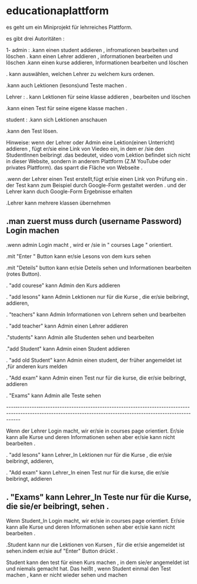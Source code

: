 # educationaplattform
es geht um ein Miniprojekt für lehrreiches Plattform. 

es gibt drei Autoritäten :

1- admin : 
.kann einen student addieren , infromationen bearbeiten und löschen
. kann einen Lehrer addieren , informationen bearbeiten und löschen 
.kann einen kurse addieren, Informationen bearbeiten und löschen 

. kann auswählen, welchen Lehrer zu welchem kurs ordenen.

.kann auch Lektionen (lesons)und Teste machen .

Lehrer : 
. kann Lektionen für seine klasse addieren , bearbeiten und löschen 

.kann einen Test für seine eigene klasse machen .


student :
.kann sich Lektionen anschauen 

.kann den Test lösen.

Hinweise: wenn der Lehrer oder Admin eine Lektion(einen Unterricht) addieren , fügt er/sie eine Link von Viedeo ein, in dem er /sie den StudentInnen beibringt .das bedeutet, video vom Lektion befindet sich nicht in dieser Website, sondern in anderem Plattform (Z.M YouTube oder privates Plattform). das sparrt die Fläche von Webseite .

.wenn der Lehrer einen Test erstellt,fügt er/sie einen Link von Prüfung ein . der Test kann zum Beispiel durch Google-Form gestaltet werden . und der Lehrer kann duch Google-Form Ergebnisse erhalten 

.Lehrer kann mehrere klassen übernehmen 

.man zuerst muss durch (username Password) Login machen
--------------------------------------------------------------------------------------------------------------------------------------------------------------------

.wenn admin Login macht , wird er /sie in
" courses Lage " orientiert. 

.mit "Enter " Button kann er/sie Lesons von dem kurs sehen

.mit "Deteils" button kann er/sie 
Deteils sehen und Informationen bearbeiten (rotes Button).

. "add courese" kann Admin den Kurs addieren 

. "add lesons" kann Admin Lektionen nur für die Kurse , die er/sie beibringt, addieren, 

. "teachers" kann Admin Informationen von Lehrern sehen und bearbeiten 

. "add teacher" kann Admin einen Lehrer addieren 

."students" kann Admin alle Studenten sehen und bearbeiten 

."add Student" kann Admin einen Student addieren 

. "add old Student" kann Admin einen student, der früher angemeldet ist ,für anderen kurs melden

. "Add exam" kann Admin einen Test nur für die kurse, die er/sie beibringt, addieren 

. "Exams" kann Admin alle Teste sehen

----‐---------‐---------------------------------------------------------------------------------------------------------------------------------------------------

Wenn der Lehrer Login macht, wir er/sie in courses page orientiert. 
Er/sie kann alle Kurse und deren Informationen sehen aber er/sie kann nicht bearbeiten .

. "add lesons" kann Lehrer_In Lektionen nur für die Kurse , die er/sie beibringt, addieren, 

. "Add exam" kann Lehrer_In einen Test nur für die kurse, die er/sie beibringt, addieren 

. "Exams" kann Lehrer_In Teste nur für die Kurse, die sie/er beibringt, sehen .
------------------------------------------------------------------------------------------------------------------------------------------------------------------

Wenn Student_In Login macht, wir er/sie in courses page orientiert. 
Er/sie kann alle Kurse und deren Informationen sehen aber er/sie kann nicht bearbeiten .

.Student kann nur die Lektionen von Kursen , für die er/sie angemeldet ist sehen.indem er/sie auf "Enter" Button drückt .

Student kann den test für einen Kurs machen , in dem sie/er angemeldet ist und niemals gemacht hat.
Das heißt , wenn Student einmal den Test machen , kann er nicht wieder sehen und machen
